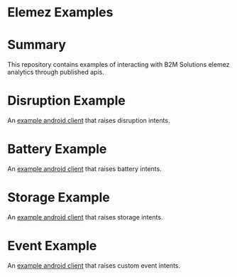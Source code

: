 # Elemez Examples

# Summary
This repository contains examples of interacting with B2M Solutions elemez analytics through published apis.

# Disruption Example
An [example android client](https://github.com/B2MSolutions/elemez-examples/tree/master/android/disruption) that raises disruption intents. 

# Battery Example
An [example android client](https://github.com/B2MSolutions/elemez-examples/tree/master/android/battery) that raises battery intents. 

# Storage Example
An [example android client](https://github.com/B2MSolutions/elemez-examples/tree/master/android/storage) that raises storage intents. 

# Event Example
An [example android client](https://github.com/B2MSolutions/elemez-examples/tree/master/android/event) that raises custom event intents. 
